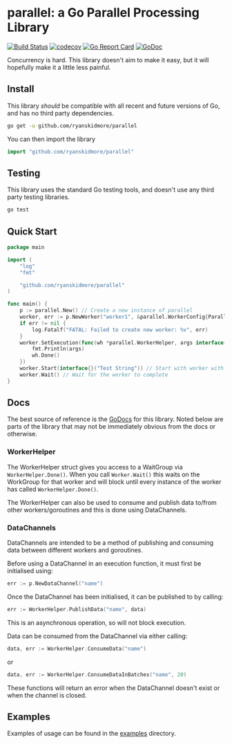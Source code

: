 # parallel: a Go Parallel Processing Library

[![Build Status](https://travis-ci.org/ryanskidmore/parallel.svg)](https://travis-ci.org/ryanskidmore/parallel)
[![codecov](https://codecov.io/gh/ryanskidmore/parallel/branch/master/graph/badge.svg)](https://codecov.io/gh/ryanskidmore/parallel)
[![Go Report Card](https://goreportcard.com/badge/github.com/ryanskidmore/parallel)](https://goreportcard.com/report/github.com/ryanskidmore/parallel)
[![GoDoc](https://godoc.org/github.com/ryanskidmore/parallel?status.svg)](https://godoc.org/github.com/ryanskidmore/parallel)

Concurrency is hard. This library doesn't aim to make it easy, but it will hopefully make it a little less painful. 

## Install
This library _should_ be compatible with all recent and future versions of Go, and has no third party dependencies. 
```sh
go get -u github.com/ryanskidmore/parallel
```

You can then import the library

```go
import "github.com/ryanskidmore/parallel"
```

## Testing
This library uses the standard Go testing tools, and doesn't use any third party testing libraries.
```sh
go test
```

## Quick Start

```go
package main

import (
    "log"
    "fmt"

    "github.com/ryanskidmore/parallel"
)

func main() {
    p := parallel.New() // Create a new instance of parallel
    worker, err := p.NewWorker("worker1", &parallel.WorkerConfig{Parallelism: 1}) // Create a new worker
    if err != nil {
        log.Fatalf("FATAL: Failed to create new worker: %v", err)
    }
    worker.SetExecution(func(wh *parallel.WorkerHelper, args interface{}) { // Set the worker execution function
        fmt.Println(args)
        wh.Done()
    })
    worker.Start(interface{}("Test String")) // Start with worker with specified args
    worker.Wait() // Wait for the worker to complete
}
```
## Docs
The best source of reference is the [GoDocs](https://godoc.org/github.com/ryanskidmore/parallel) for this library. 
Noted below are parts of the library that may not be immediately obvious from the docs or otherwise.


### WorkerHelper

The WorkerHelper struct gives you access to a WaitGroup via `WorkerHelper.Done()`. When you call `Worker.Wait()` this waits
on the WorkGroup for that worker and will block until every instance of the worker has called `WorkerHelper.Done()`.

The WorkerHelper can also be used to consume and publish data to/from other workers/goroutines and this is done using DataChannels.

### DataChannels

DataChannels are intended to be a method of publishing and consuming data between different workers and goroutines.

Before using a DataChannel in an execution function, it must first be initialised using:
```go
err := p.NewDataChannel("name")
```

Once the DataChannel has been initialised, it can be published to by calling:
```go
err := WorkerHelper.PublishData("name", data)
```
This is an asynchronous operation, so will not block execution.

Data can be consumed from the DataChannel via either calling:
```go
data, err := WorkerHelper.ConsumeData("name")
```
or
```go
data, err := WorkerHelper.ConsumeDataInBatches("name", 20)
```

These functions will return an error when the DataChannel doesn't exist or when the channel is closed.

## Examples

Examples of usage can be found in the [examples](https://github.com/ryanskidmore/parallel/tree/master/examples) directory.